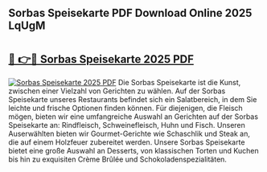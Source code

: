 ## Sorbas Speisekarte PDF Download Online 2025 LqUgM

# <h2><a href="http://gcb2zu.nevu.top/?p=Sorbas+Speisekarte">🔗 👉🔴 Sorbas Speisekarte 2025 PDF</a></h2>

[![Sorbas Speisekarte 2025 PDF](https://i.imgur.com/dBaPXMq.png)](http://gcb2zu.nevu.top/?p=Sorbas+Speisekarte)
Die Sorbas Speisekarte ist die Kunst, zwischen einer Vielzahl von Gerichten zu wählen. Auf der Sorbas Speisekarte unseres Restaurants befindet sich ein Salatbereich, in dem Sie leichte und frische Optionen finden können. Für diejenigen, die Fleisch mögen, bieten wir eine umfangreiche Auswahl an Gerichten auf der Sorbas Speisekarte an: Rindfleisch, Schweinefleisch, Huhn und Fisch. Unseren Auserwählten bieten wir Gourmet-Gerichte wie Schaschlik und Steak an, die auf einem Holzfeuer zubereitet werden. Unsere Sorbas Speisekarte bietet eine große Auswahl an Desserts, von klassischen Torten und Kuchen bis hin zu exquisiten Crème Brûlée und Schokoladenspezialitäten.
